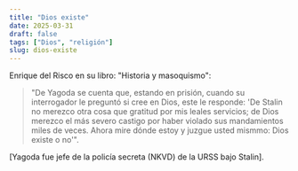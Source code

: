 ```yaml
---
title: "Dios existe"
date: 2025-03-31
draft: false
tags: ["Dios", "religión"]
slug: dios-existe
---
```

Enrique del Risco en su libro: "Historia y masoquismo":

> "De Yagoda se cuenta que, estando en prisión, cuando su interrogador le preguntó si cree en Dios, este le responde: 'De Stalin no merezco otra cosa que gratitud por mis leales servicios; de Dios merezco el más severo castigo por haber violado sus mandamientos miles de veces. Ahora mire dónde estoy y juzgue usted mismmo: Dios existe o no'".

[Yagoda fue jefe de la policía secreta (NKVD) de la URSS bajo Stalin].
